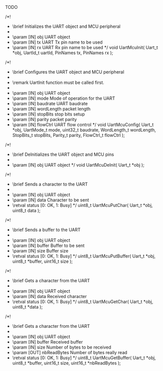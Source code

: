 TODO

/*!
 * \brief Initializes the UART object and MCU peripheral
 *
 * \param [IN] obj  UART object
 * \param [IN] tx   UART Tx pin name to be used
 * \param [IN] rx   UART Rx pin name to be used
 */
void UartMcuInit( Uart_t *obj, UartId_t uartId, PinNames tx, PinNames rx );

/*!
 * \brief Configures the UART object and MCU peripheral
 *
 * \remark UartInit function must be called first.
 *
 * \param [IN] obj          UART object
 * \param [IN] mode         Mode of operation for the UART
 * \param [IN] baudrate     UART baudrate
 * \param [IN] wordLength   packet length
 * \param [IN] stopBits     stop bits setup
 * \param [IN] parity       packet parity
 * \param [IN] flowCtrl     UART flow control
 */
void UartMcuConfig( Uart_t *obj, UartMode_t mode, uint32_t baudrate, WordLength_t wordLength, StopBits_t stopBits, Parity_t parity, FlowCtrl_t flowCtrl );

/*!
 * \brief DeInitializes the UART object and MCU pins
 *
 * \param [IN] obj  UART object
 */
void UartMcuDeInit( Uart_t *obj );

/*!
 * \brief Sends a character to the UART
 *
 * \param [IN] obj   UART object
 * \param [IN] data  Character to be sent
 * \retval status    [0: OK, 1: Busy]
 */
uint8_t UartMcuPutChar( Uart_t *obj, uint8_t data );

/*!
 * \brief Sends a buffer to the UART
 *
 * \param [IN] obj    UART object
 * \param [IN] buffer Buffer to be sent
 * \param [IN] size   Buffer size
 * \retval status     [0: OK, 1: Busy]
 */
uint8_t UartMcuPutBuffer( Uart_t *obj, uint8_t *buffer, uint16_t size );

/*!
 * \brief Gets a character from the UART
 *
 * \param [IN] obj   UART object
 * \param [IN] data  Received character
 * \retval status    [0: OK, 1: Busy]
 */
uint8_t UartMcuGetChar( Uart_t *obj, uint8_t *data );

/*!
 * \brief Gets a character from the UART
 *
 * \param [IN] obj          UART object
 * \param [IN] buffer       Received buffer
 * \param [IN] size         Number of bytes to be received
 * \param [OUT] nbReadBytes Number of bytes really read
 * \retval status           [0: OK, 1: Busy]
 */
uint8_t UartMcuGetBuffer( Uart_t *obj, uint8_t *buffer, uint16_t size, uint16_t *nbReadBytes );